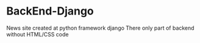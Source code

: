 # BackEnd-Django
News site created at python framework django
There only part of backend without HTML/CSS code
